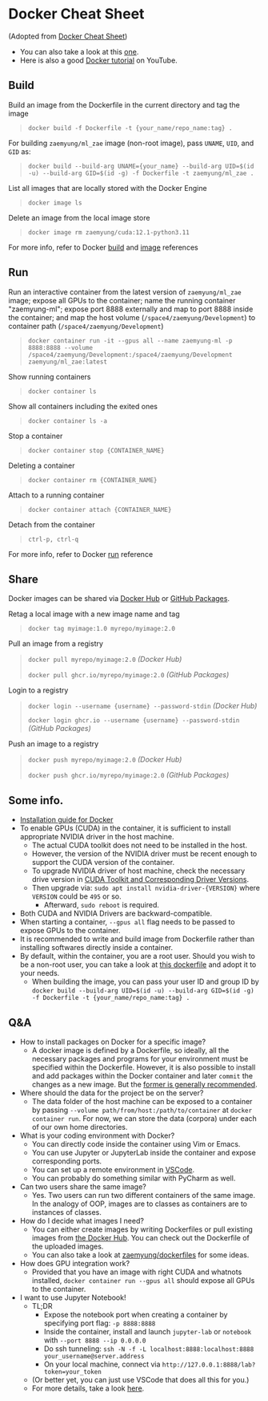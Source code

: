 # Docker Cheat Sheet
(Adopted from [Docker Cheat Sheet](https://www.docker.com/sites/default/files/d8/2019-09/docker-cheat-sheet.pdf))
- You can also take a look at this [one](https://github.com/minnesotanlp/servers/blob/main/Docker_for_Beginners_Version_2_1680555182.pdf).
- Here is also a good [Docker tutorial](https://www.youtube.com/watch?v=pg19Z8LL06w) on YouTube.

## Build
Build an image from the Dockerfile in the current directory and tag the image
> `docker build -f Dockerfile -t {your_name/repo_name:tag} .`

For building `zaemyung/ml_zae` image (non-root image), pass `UNAME`, `UID`, and `GID` as:
> `docker build --build-arg UNAME={your_name} --build-arg UID=$(id -u) --build-arg GID=$(id -g) -f Dockerfile -t zaemyung/ml_zae .`

List all images that are locally stored with the Docker Engine
> `docker image ls`

Delete an image from the local image store
> `docker image rm zaemyung/cuda:12.1-python3.11`

For more info, refer to Docker [build](https://docs.docker.com/engine/reference/commandline/build/) and [image](https://docs.docker.com/engine/reference/commandline/image/) references

## Run
Run an interactive container from the latest version of `zaemyung/ml_zae` image; expose all GPUs to the container; name the running container "zaemyung-ml"; expose port 8888 externally and map to port 8888 inside the container; and map the host volume (`/space4/zaemyung/Development`) to container path (`/space4/zaemyung/Development`)
> `docker container run -it --gpus all --name zaemyung-ml -p 8888:8888 --volume /space4/zaemyung/Development:/space4/zaemyung/Development zaemyung/ml_zae:latest`

Show running containers
> `docker container ls`

Show all containers including the exited ones
> `docker container ls -a`

Stop a container
> `docker container stop {CONTAINER_NAME}`

Deleting a container
> `docker container rm {CONTAINER_NAME}`

Attach to a running container
> `docker container attach {CONTAINER_NAME}`

Detach from the container
> `ctrl-p, ctrl-q`

For more info, refer to Docker [run](https://docs.docker.com/engine/reference/run/) reference

## Share
Docker images can be shared via [Docker Hub](https://hub.docker.com) or [GitHub Packages](https://github.com/features/packages).

Retag a local image with a new image name and tag
> `docker tag myimage:1.0 myrepo/myimage:2.0`

Pull an image from a registry
> `docker pull myrepo/myimage:2.0` *(Docker Hub)*
>
> `docker pull ghcr.io/myrepo/myimage:2.0` *(GitHub Packages)*

Login to a registry
> `docker login --username {username} --password-stdin` *(Docker Hub)*
>
> `docker login ghcr.io --username {username} --password-stdin` *(GitHub Packages)*

Push an image to a registry
> `docker push myrepo/myimage:2.0` *(Docker Hub)*
>
> `docker push ghcr.io/myrepo/myimage:2.0` *(GitHub Packages)*

## Some info.
- [Installation guide for Docker](https://docs.nvidia.com/datacenter/cloud-native/container-toolkit/install-guide.html#docker)
- To enable GPUs (CUDA) in the container, it is sufficient to install appropriate NVIDIA driver in the host machine.
  - The actual CUDA toolkit does not need to be installed in the host.
  - However, the version of the NVIDIA driver must be recent enough to support the CUDA version of the container.
  - To upgrade NVIDIA driver of host machine, check the necessary drive version in [CUDA Toolkit and Corresponding Driver Versions](https://docs.nvidia.com/cuda/cuda-toolkit-release-notes/index.html).
  - Then upgrade via: `sudo apt install nvidia-driver-{VERSION}` where `VERSION` could be `495` or so.
    - Afterward, `sudo reboot` is required.
- Both CUDA and NVIDIA Drivers are backward-compatible.
- When starting a container, `--gpus all` flag needs to be passed to expose GPUs to the container.
- It is recommended to write and build image from Dockerfile rather than installing softwares directly inside a container.
- By default, within the container, you are a root user. Should you wish to be a non-root user, you can take a look at [this dockerfile](https://github.com/zaemyung/dockerfiles/blob/master/ml_non_root/Dockerfile) and adopt it to your needs.
  - When building the image, you can pass your user ID and group ID by `docker build --build-arg UID=$(id -u) --build-arg GID=$(id -g) -f Dockerfile -t {your_name/repo_name:tag} .`

## Q&A
- How to install packages on Docker for a specific image?
  - A docker image is defined by a Dockerfile, so ideally, all the necessary packages and programs for your environment must be specified within the Dockerfile. However, it is also possible to install and add packages within the Docker container and later `commit` the changes as a new image. But the [former is generally recommended](https://stackoverflow.com/questions/26110828/should-i-use-dockerfiles-or-image-commits).
- Where should the data for the project be on the server?
  - The data folder of the host machine can be exposed to a container by passing `--volume path/from/host:/path/to/container` at `docker container run`. For now, we can store the data (corpora) under each of our own home directories.
- What is your coding environment with Docker?
  - You can directly code inside the container using Vim or Emacs.
  - You can use Jupyter or JupyterLab inside the container and expose corresponding ports.
  - You can set up a remote environment in [VSCode](https://code.visualstudio.com/docs/remote/containers).
  - You can probably do something similar with PyCharm as well.
- Can two users share the same image?
  - Yes. Two users can run two different containers of the same image. In the analogy of OOP, images are to classes as containers are to instances of classes.
- How do I decide what images I need?
  - You can either create images by writing Dockerfiles or pull existing images from [the Docker Hub](https://hub.docker.com/). You can check out the Dockerfile of the uploaded images.
  - You can also take a look at [zaemyung/dockerfiles](https://github.com/zaemyung/dockerfiles) for some ideas.
- How does GPU integration work?
  - Provided that you have an image with right CUDA and whatnots installed, `docker container run --gpus all` should expose all GPUs to the container.
- I want to use Jupyter Notebook!
  - TL;DR
    - Expose the notebook port when creating a container by specifying port flag: `-p 8888:8888`
    - Inside the container, install and launch `jupyter-lab` or `notebook` with `--port 8888 --ip 0.0.0.0`
    - Do ssh tunneling: `ssh -N -f -L localhost:8888:localhost:8888 your_username@server.address`
    - On your local machine, connect via `http://127.0.0.1:8888/lab?token=your_token`
  - (Or better yet, you can just use VSCode that does all this for you.)
  - For more details, take a look [here](https://towardsdatascience.com/how-to-run-jupyter-notebook-on-docker-7c9748ed209f).
